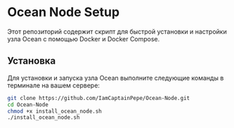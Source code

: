 # Ocean Node Setup

Этот репозиторий содержит скрипт для быстрой установки и настройки узла Ocean с помощью Docker и Docker Compose.

## Установка

Для установки и запуска узла Ocean выполните следующие команды в терминале на вашем сервере:

```bash
git clone https://github.com/IamCaptainPepe/Ocean-Node.git
cd Ocean-Node
chmod +x install_ocean_node.sh
./install_ocean_node.sh
